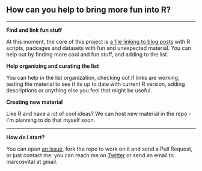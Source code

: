 ## How can you help to bring more fun into R?
***

**Find and link fun stuff**

At this moment, the core of this project is [a file linking to blog posts](https://github.com/marcosvital/teach-r-fun/blob/master/The%20ultimate%20list%20of%20cool%20and%20unorthodox%20examples%20in%20R.md) with R scripts, packages and datasets with fun and unexpected material. You can help out by finding more cool and fun stuff, and adding to the list.

**Help organizing and curating the list**

You can help in the list organization, checking out if links are working, testing the material to see if its up to date with current R version, adding descriptions or anything else you feel that might be useful.

**Creating new material**

Like R and have a lot of cool ideas? We can host new material in the repo - I'm planning to do that myself soon.

***

**How do I start?**

You can open [an issue](https://github.com/marcosvital/teach-r-fun/issues), fork the repo to work on it and send a Pull Request, or just contact me: you can reach me on [Twitter](https://twitter.com/marcosvcvital) or send an email to marcosvital at gmail.